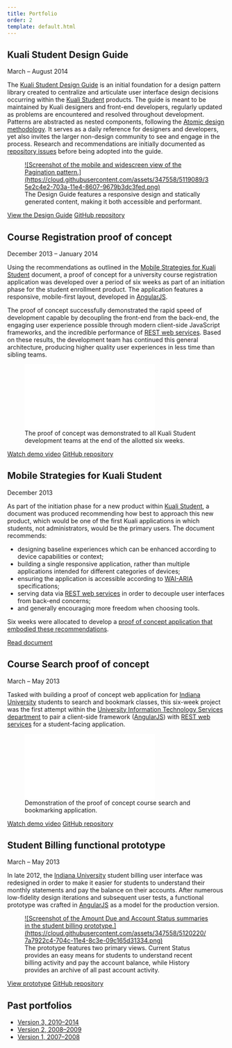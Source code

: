 ```yaml
---
title: Portfolio
order: 2
template: default.html
---
```


## Kuali Student Design Guide

<time datetime="2014-03">March</time> &ndash; <time datetime="2014-08">August 2014</time>

The [Kuali Student Design Guide](http://ksux.github.io/ks-design-guide/) is an initial foundation for a design pattern library created to centralize and articulate user interface design decisions occurring within the [Kuali Student](http://www.kuali.org/ks) products. The guide is meant to be maintained by Kuali designers and front-end developers, regularly updated as problems are encountered and resolved throughout development. Patterns are abstracted as nested components, following the [Atomic design methodology](http://bradfrost.com/blog/post/atomic-web-design/). It serves as a daily reference for designers and developers, yet also invites the larger non-design community to see and engage in the process. Research and recommendations are initially documented as [repository issues](https://github.com/ksux/ks-design-guide/issues) before being adopted into the guide.

<figure class="Figure">
  <a class="Figure-imgLink" href="https://cloud.githubusercontent.com/assets/347558/5119089/35e2c4e2-703a-11e4-8607-9679b3dc3fed.png">
![Screenshot of the mobile and widescreen view of the Pagination pattern.](https://cloud.githubusercontent.com/assets/347558/5119089/35e2c4e2-703a-11e4-8607-9679b3dc3fed.png)
  </a>
  <figcaption class="Figure-caption">The Design Guide features a responsive design and statically generated content, making it both accessible and performant.</figcaption>
</figure>

<a class="Button" href="http://ksux.github.io/ks-design-guide/">View the Design Guide</a>
<a class="Button" href="https://github.com/ksux/ks-design-guide">GitHub repository</a>

## Course Registration proof of concept

<time datetime="2013-12">December 2013</time> &ndash; <time datetime="2014-01">January 2014</time>

Using the recommendations as outlined in the [Mobile Strategies for Kuali Student](/mobile-strategies-for-kuali-student) document, a proof of concept for a university course registration application was developed over a period of six weeks as part of an initiation phase for the student enrollment product. The application features a responsive, mobile-first layout, developed in [AngularJS](https://angularjs.org/).

The proof of concept successfully demonstrated the rapid speed of development capable by decoupling the front-end from the back-end, the engaging user experience possible through modern client-side JavaScript frameworks, and the incredible performance of [REST web services](http://en.wikipedia.org/wiki/Representational_state_transfer). Based on these results, the development team has continued this general architecture, producing higher quality user experiences in less time than sibling teams.

<figure class="Figure">
  <div class="Embed">
    <iframe src="//player.vimeo.com/video/112133422?title=0&amp;byline=0&amp;portrait=0" frameborder="0" webkitallowfullscreen mozallowfullscreen allowfullscreen></iframe>
  </div>
  <figcaption class="Figure-caption">The proof of concept was demonstrated to all Kuali Student development teams at the end of the allotted six weeks.</figcaption>
</figure>

<a class="Button" href="https://vimeo.com/112133422">Watch demo video</a>
<a class="Button" href="https://github.com/ksux/kscr-poc">GitHub repository</a>

## Mobile Strategies for Kuali Student

<time datetime="2013-12">December 2013</time>

As part of the initiation phase for a new product within [Kuali Student](http://www.kuali.org/ks), a document was produced recommending how best to approach this new product, which would be one of the first Kuali applications in which students, not administrators, would be the primary users. The document recommends:

* designing baseline experiences which can be enhanced according to device capabilities or context;
* building a single responsive application, rather than multiple applications intended for different categories of devices;
* ensuring the application is accessible according to [WAI-ARIA](http://en.wikipedia.org/wiki/WAI-ARIA) specifications;
* serving data via [REST web services](http://en.wikipedia.org/wiki/Representational_state_transfer) in order to decouple user interfaces from back-end concerns;
* and generally encouraging more freedom when choosing tools.

Six weeks were allocated to develop a [proof of concept application that embodied these recommendations](#course-registration-proof-of-concept).

<a class="Button" href="/articles/mobile-strategies-for-kuali-student">Read document</a>

## Course Search proof of concept

<time datetime="2013-03">March</time> &ndash; <time datetime="2013-05">May 2013</time>

Tasked with building a proof of concept web application for [Indiana University](http://www.iu.edu/) students to search and bookmark classes, this six-week project was the first attempt within the [University Information Technology Services department](http://uits.iu.edu/) to pair a client-side framework ([AngularJS](https://angularjs.org/)) with [REST web services](http://en.wikipedia.org/wiki/Representational_state_transfer) for a student-facing application.

<figure class="Figure">
  <div class="Embed">
    <iframe src="//player.vimeo.com/video/111944142?title=0&amp;byline=0&amp;portrait=0" frameborder="0" webkitallowfullscreen mozallowfullscreen allowfullscreen></iframe>
  </div>
  <figcaption class="Figure-caption">Demonstration of the proof of concept course search and bookmarking application.</figcaption>
</figure>

<a class="Button" href="https://vimeo.com/111944142">Watch demo video</a>
<a class="Button" href="https://github.com/pxa/course-search">GitHub repository</a>

## Student Billing functional prototype

<time datetime="2013-03">March</time> &ndash; <time datetime="2013-05">May 2013</time>

In late 2012, the [Indiana University](http://www.iu.edu/) student billing user interface was redesigned in order to make it easier for students to understand their monthly statements and pay the balance on their accounts. After numerous low-fidelity design iterations and subsequent user tests, a functional prototype was crafted in [AngularJS](https://angularjs.org/) as a model for the production version.

<figure class="Figure">
  <a class="Figure-imgLink" href="https://cloud.githubusercontent.com/assets/347558/5120220/7a7922c4-704c-11e4-8c3e-09c165d31334.png">
![Screenshot of the Amount Due and Account Status summaries in the student billing prototype.](https://cloud.githubusercontent.com/assets/347558/5120220/7a7922c4-704c-11e4-8c3e-09c165d31334.png)
  </a>
  <figcaption class="Figure-caption">The prototype features two primary views. Current Status provides an easy means for students to understand recent billing activity and pay the account balance, while History provides an archive of all past account activity.</figcaption>
</figure>

<a class="Button" href="http://pxa.github.io/billing">View prototype</a>
<a class="Button" href="https://github.com/pxa/billing">GitHub repository</a>

## Past portfolios

- [Version 3, 2010&ndash;2014](http://v3.bash.am)
- [Version 2, 2008&ndash;2009](http://v2.bash.am)
- [Version 1, 2007&ndash;2008](http://v1.bash.am)
